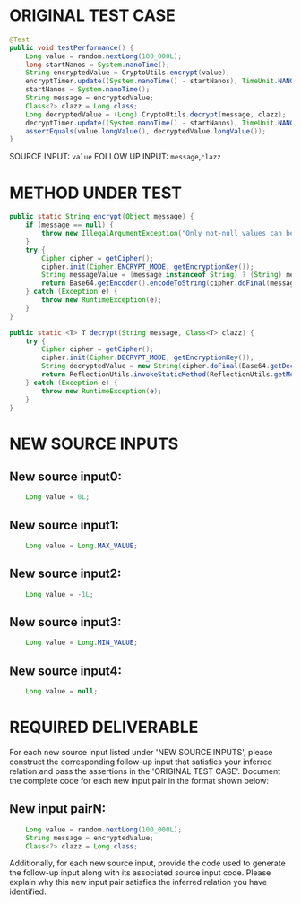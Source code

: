 # ORIGINAL TEST CASE
```java
@Test
public void testPerformance() {
    Long value = random.nextLong(100_000L);
    long startNanos = System.nanoTime();
    String encryptedValue = CryptoUtils.encrypt(value);
    encryptTimer.update((System.nanoTime() - startNanos), TimeUnit.NANOSECONDS);
    startNanos = System.nanoTime();
    String message = encryptedValue;
    Class<?> clazz = Long.class;
    Long decryptedValue = (Long) CryptoUtils.decrypt(message, clazz);
    decryptTimer.update((System.nanoTime() - startNanos), TimeUnit.NANOSECONDS);
    assertEquals(value.longValue(), decryptedValue.longValue());
}

```
SOURCE INPUT: `value`
FOLLOW UP INPUT: `message`,`clazz`


# METHOD UNDER TEST
```java
public static String encrypt(Object message) {
    if (message == null) {
        throw new IllegalArgumentException("Only not-null values can be encrypted!");
    }
    try {
        Cipher cipher = getCipher();
        cipher.init(Cipher.ENCRYPT_MODE, getEncryptionKey());
        String messageValue = (message instanceof String) ? (String) message : String.valueOf(message);
        return Base64.getEncoder().encodeToString(cipher.doFinal(messageValue.getBytes(ENCODING)));
    } catch (Exception e) {
        throw new RuntimeException(e);
    }
}

public static <T> T decrypt(String message, Class<T> clazz) {
    try {
        Cipher cipher = getCipher();
        cipher.init(Cipher.DECRYPT_MODE, getEncryptionKey());
        String decryptedValue = new String(cipher.doFinal(Base64.getDecoder().decode(message)));
        return ReflectionUtils.invokeStaticMethod(ReflectionUtils.getMethodOrNull(clazz, "valueOf", String.class), decryptedValue);
    } catch (Exception e) {
        throw new RuntimeException(e);
    }
}

```


# NEW SOURCE INPUTS
## New source input0:
```java
    Long value = 0L;
```

## New source input1:
```java
    Long value = Long.MAX_VALUE;
```

## New source input2:
```java
    Long value = -1L;
```

## New source input3:
```java
    Long value = Long.MIN_VALUE;
```

## New source input4:
```java
    Long value = null;
```



# REQUIRED DELIVERABLE
For each new source input listed under 'NEW SOURCE INPUTS', please construct the corresponding follow-up input that satisfies your inferred relation and pass the assertions in the 'ORIGINAL TEST CASE'. Document the complete code for each new input pair in the format shown below:
## New input pairN:
```java
    Long value = random.nextLong(100_000L);
    String message = encryptedValue;
    Class<?> clazz = Long.class;
```

Additionally, for each new source input, provide the code used to generate the follow-up input along with its associated source input code. Please explain why this new input pair satisfies the inferred relation you have identified.